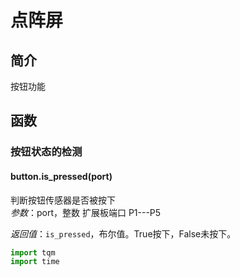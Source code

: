 # 点阵屏

## 简介

按钮功能

## 函数

### 按钮状态的检测

#### button.is_pressed(port)

判断按钮传感器是否被按下</br>
*参数*：port，整数 扩展板端口 P1---P5</br>

*返回值*：`is_pressed`，布尔值。True按下，False未按下。

```py
import tqm
import time


```
